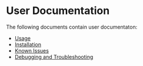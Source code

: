 # User Documentation

The following documents contain user documentaton:

- [Usage](usage.md)
- [Installation](install.md)
- [Known Issues](known-issues.md)
- [Debugging and Troubleshooting](debug.md)

